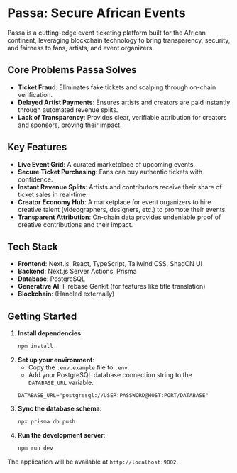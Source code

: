 # Passa: Secure African Events

Passa is a cutting-edge event ticketing platform built for the African continent, leveraging blockchain technology to bring transparency, security, and fairness to fans, artists, and event organizers.

## Core Problems Passa Solves

- **Ticket Fraud**: Eliminates fake tickets and scalping through on-chain verification.
- **Delayed Artist Payments**: Ensures artists and creators are paid instantly through automated revenue splits.
- **Lack of Transparency**: Provides clear, verifiable attribution for creators and sponsors, proving their impact.

## Key Features

- **Live Event Grid**: A curated marketplace of upcoming events.
- **Secure Ticket Purchasing**: Fans can buy authentic tickets with confidence.
- **Instant Revenue Splits**: Artists and contributors receive their share of ticket sales in real-time.
- **Creator Economy Hub**: A marketplace for event organizers to hire creative talent (videographers, designers, etc.) to promote their events.
- **Transparent Attribution**: On-chain data provides undeniable proof of creative contributions and their impact.

## Tech Stack

- **Frontend**: Next.js, React, TypeScript, Tailwind CSS, ShadCN UI
- **Backend**: Next.js Server Actions, Prisma
- **Database**: PostgreSQL
- **Generative AI**: Firebase Genkit (for features like title translation)
- **Blockchain**: (Handled externally)

## Getting Started

1.  **Install dependencies**:
    ```bash
    npm install
    ```
2.  **Set up your environment**:
    - Copy the `.env.example` file to `.env`.
    - Add your PostgreSQL database connection string to the `DATABASE_URL` variable.
    ```
    DATABASE_URL="postgresql://USER:PASSWORD@HOST:PORT/DATABASE"
    ```
3.  **Sync the database schema**:
    ```bash
    npx prisma db push
    ```
4.  **Run the development server**:
    ```bash
    npm run dev
    ```
The application will be available at `http://localhost:9002`.
